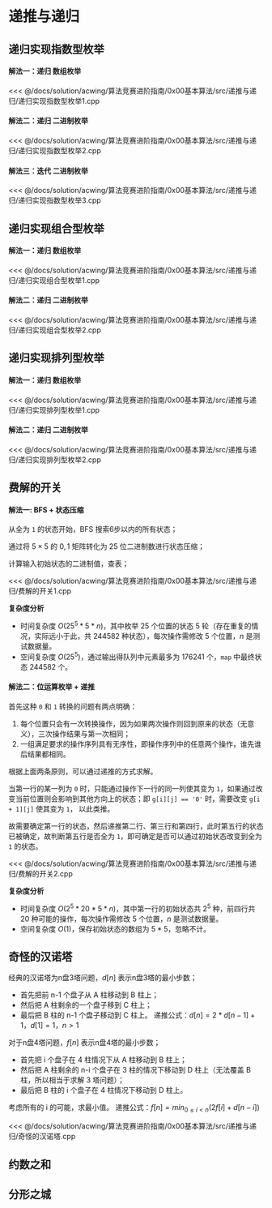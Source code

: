 # 递推与递归

## 递归实现指数型枚举

#### 解法一：递归 数组枚举

<<< @/docs/solution/acwing/算法竞赛进阶指南/0x00基本算法/src/递推与递归/递归实现指数型枚举1.cpp

#### 解法二：递归 二进制枚举

<<< @/docs/solution/acwing/算法竞赛进阶指南/0x00基本算法/src/递推与递归/递归实现指数型枚举2.cpp

#### 解法三：迭代 二进制枚举

<<< @/docs/solution/acwing/算法竞赛进阶指南/0x00基本算法/src/递推与递归/递归实现指数型枚举3.cpp

## 递归实现组合型枚举

#### 解法一：递归 数组枚举

<<< @/docs/solution/acwing/算法竞赛进阶指南/0x00基本算法/src/递推与递归/递归实现组合型枚举1.cpp

#### 解法二：递归 二进制枚举

<<< @/docs/solution/acwing/算法竞赛进阶指南/0x00基本算法/src/递推与递归/递归实现组合型枚举2.cpp

## 递归实现排列型枚举

#### 解法一：递归 数组枚举

<<< @/docs/solution/acwing/算法竞赛进阶指南/0x00基本算法/src/递推与递归/递归实现排列型枚举1.cpp

#### 解法二：递归 二进制枚举

<<< @/docs/solution/acwing/算法竞赛进阶指南/0x00基本算法/src/递推与递归/递归实现排列型枚举2.cpp

## 费解的开关

#### 解法一: BFS + 状态压缩

从全为 `1` 的状态开始，BFS 搜索6步以内的所有状态；

通过将 $5\times 5$ 的 $0,1$ 矩阵转化为 25 位二进制数进行状态压缩；

计算输入初始状态的二进制值，查表；

<<< @/docs/solution/acwing/算法竞赛进阶指南/0x00基本算法/src/递推与递归/费解的开关1.cpp

**复杂度分析**

- 时间复杂度 $O({25}^5*5*n)$，其中枚举 $25$ 个位置的状态 $5$ 轮（存在重复的情况，实际远小于此，共 $244582$ 种状态），每次操作需修改 $5$ 个位置，$n$ 是测试数据量。
- 空间复杂度 $O({25}^5)$，通过输出得队列中元素最多为 $176241$ 个，`map` 中最终状态 $244582$ 个。

#### 解法二：位运算枚举 + 递推

首先这种 `0` 和 `1` 转换的问题有两点明确：
1. 每个位置只会有一次转换操作，因为如果两次操作则回到原来的状态（无意义），三次操作结果与第一次相同；
2. 一组满足要求的操作序列具有无序性，即操作序列中的任意两个操作，谁先谁后结果都相同。

根据上面两条原则，可以通过递推的方式求解。

当第一行的某一列为 `0` 时，只能通过操作下一行的同一列使其变为 `1`，如果通过改变当前位置则会影响到其他方向上的状态；即 `g[i][j] == '0'` 时，需要改变 `g[i + 1][j]` 使其变为 `1`， 以此类推。

故需要确定第一行的状态，然后递推第二行、第三行和第四行，此时第五行的状态已被确定，故判断第五行是否全为 `1`，即可确定是否可以通过初始状态改变到全为 `1` 的状态。

<<< @/docs/solution/acwing/算法竞赛进阶指南/0x00基本算法/src/递推与递归/费解的开关2.cpp

**复杂度分析**

- 时间复杂度 $O(2^5*20*5*n)$，其中第一行的初始状态共 $2^5$ 种，前四行共 $20$ 种可能的操作，每次操作需修改 $5$ 个位置，$n$ 是测试数据量。
- 空间复杂度 $O(1)$，保存初始状态的数组为 $5*5$，忽略不计。

## 奇怪的汉诺塔

经典的汉诺塔为n盘3塔问题，$d[n]$ 表示n盘3塔的最小步数；
- 首先把前 n-1 个盘子从 A 柱移动到 B 柱上；
- 然后把 A 柱剩余的一个盘子移到 C 柱上；
- 最后把 B 柱的 n-1 个盘子移动到 C 柱上。
递推公式：$d[n]=2*d[n-1]+1，d[1]=1，n>1$

对于n盘4塔问题，$f[n]$ 表示n盘4塔的最小步数；
- 首先把 i 个盘子在 4 柱情况下从 A 柱移动到 B 柱上；
- 然后把 A 柱剩余的 n-i 个盘子在 3 柱的情况下移动到 D 柱上（无法覆盖 B 柱，所以相当于求解 3 塔问题）；
- 最后把 B 柱的 i 个盘子在 4 柱情况下移动到 D 柱上。

考虑所有的 i 的可能，求最小值。
递推公式：$f[n]=min_{0≤i<n}(2f[i]+d[n-i])$

<<< @/docs/solution/acwing/算法竞赛进阶指南/0x00基本算法/src/递推与递归/奇怪的汉诺塔.cpp

## 约数之和

## 分形之城
